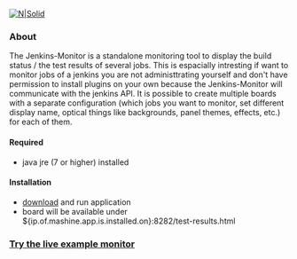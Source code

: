[![N|Solid](https://api.travis-ci.org/christian-draeger/jenkins-monitor.svg?branch=master)](https://travis-ci.org/christian-draeger/jenkins-monitor)

### About
The Jenkins-Monitor is a standalone monitoring tool to display the build status / the test results of several jobs.
This is espacially intresting if want to monitor jobs of a jenkins you are not administtrating yourself and don't have permission to install plugins on your own because the Jenkins-Monitor will communicate with the jenkins API.
It is possible to create multiple boards with a separate configuration (which jobs you want to monitor, set different display name, optical things like backgrounds, panel themes, effects, etc.) for each of them.

#### Required
* java jre (7 or higher) installed

#### Installation
* [download](https://github.com/christian-draeger/jenkins-monitor/releases) and run application
* board will be available under ${ip.of.mashine.app.is.installed.on}:8282/test-results.html

### [Try the live example monitor](https://christian-draeger.github.io/jenkins-monitor/)

